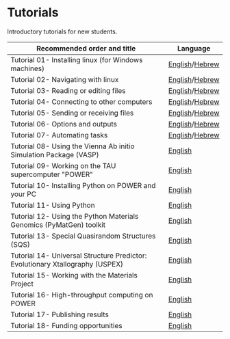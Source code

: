 # Tutorials
Introductory tutorials for new students. 

|Recommended order and title <img width=128/>|   Language   |                                             
| ---- | --- |
| Tutorial 01- Installing linux (for Windows machines) | [English](https://github.com/bmd-lab/tutorials/wiki/tutorial-01)/[Hebrew](https://github.com/bmd-lab/tutorials/wiki/%D7%94%D7%93%D7%A8%D7%9B%D7%94-01) |
| Tutorial 02- Navigating with linux | [English](https://github.com/bmd-lab/tutorials/wiki/tutorial-02)/[Hebrew](https://github.com/bmd-lab/tutorials/wiki/%D7%94%D7%93%D7%A8%D7%9B%D7%94-02) | 
| Tutorial 03- Reading or editing files | [English](https://github.com/bmd-lab/tutorials/wiki/tutorial-03)/[Hebrew](https://github.com/bmd-lab/tutorials/wiki/%D7%94%D7%93%D7%A8%D7%9B%D7%94-03) |
| Tutorial 04- Connecting to other computers | [English](https://github.com/bmd-lab/tutorials/wiki/tutorial-04)/[Hebrew](https://github.com/bmd-lab/tutorials/wiki/%D7%94%D7%93%D7%A8%D7%9B%D7%94-04) |
| Tutorial 05- Sending or receiving files | [English](https://github.com/bmd-lab/tutorials/wiki/tutorial-05)/[Hebrew](https://github.com/bmd-lab/tutorials/wiki/%D7%94%D7%93%D7%A8%D7%9B%D7%94-05) |
| Tutorial 06- Options and outputs | [English](https://github.com/bmd-lab/tutorials/wiki/tutorial-06)/[Hebrew](https://github.com/bmd-lab/tutorials/wiki/%D7%94%D7%93%D7%A8%D7%9B%D7%94-06) |
| Tutorial 07- Automating tasks | [English](https://github.com/bmd-lab/tutorials/wiki/tutorial-07)/[Hebrew](https://github.com/bmd-lab/tutorials/wiki/%D7%94%D7%93%D7%A8%D7%9B%D7%94-07) |
| Tutorial 08- Using the Vienna Ab initio Simulation Package (VASP)  | [English](https://github.com/bmd-lab/tutorials/wiki/tutorial-08) |
| Tutorial 09- Working on the TAU supercomputer "POWER" | [English](https://github.com/bmd-lab/tutorials/wiki/tutorial-09) |
| Tutorial 10- Installing Python on POWER and your PC | [English](https://github.com/bmd-lab/tutorials/wiki/tutorial-10) |
| Tutorial 11- Using Python | [English](https://github.com/bmd-lab/tutorials/wiki/tutorial-11) |
| Tutorial 12- Using the Python Materials Genomics (PyMatGen) toolkit | [English](https://github.com/bmd-lab/tutorials/wiki/tutorial-12) |
| Tutorial 13- Special Quasirandom Structures (SQS) | [English](https://github.com/bmd-lab/tutorials/wiki/Tutorial-13) |
| Tutorial 14- Universal Structure Predictor: Evolutionary Xtallography (USPEX) | [English](https://github.com/bmd-lab/tutorials/wiki/tutorial-14) |
| Tutorial 15- Working with the Materials Project | [English](https://github.com/bmd-lab/tutorials/wiki/tutorial-15) |
| Tutorial 16- High-throughput computing on POWER | [English](https://github.com/bmd-lab/tutorials/wiki/tutorial-16) |
| Tutorial 17- Publishing results | [English](https://github.com/bmd-lab/tutorials/wiki/tutorial-17) |
| Tutorial 18- Funding opportunities | [English](https://github.com/bmd-lab/tutorials/wiki/tutorial-18) |
